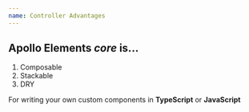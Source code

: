```yaml
---
name: Controller Advantages
---
```


## Apollo Elements _core_ is...

<ol reveal>
  <li>Composable</li>
  <li>Stackable</li>
  <li>DRY</li>
</ol>

For writing your own custom components in **TypeScript** or **JavaScript**
